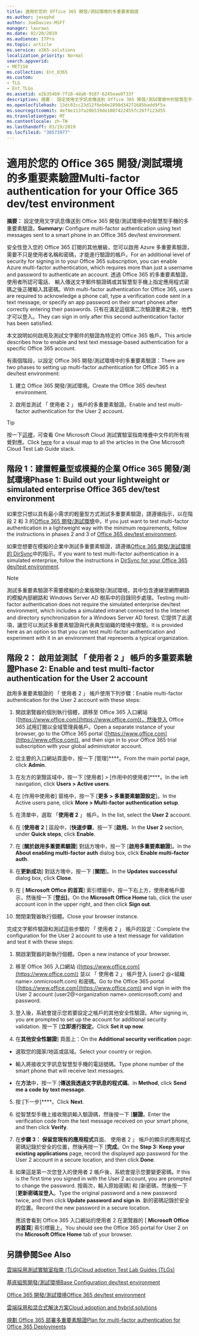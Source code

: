 ```yaml
---
title: 適用於您的 Office 365 開發/測試環境的多重要素驗證
ms.author: josephd
author: JoeDavies-MSFT
manager: laurawi
ms.date: 02/20/2019
ms.audience: ITPro
ms.topic: article
ms.service: o365-solutions
localization_priority: Normal
search.appverid:
- MET150
ms.collection: Ent_O365
ms.custom:
- TLG
- Ent_TLGs
ms.assetid: e2b354b9-7f18-4da0-9107-6245eae0f33f
description: 摘要： 設定使用文字訊息傳送到 Office 365 開發/測試環境中的智慧型手機的多重要素驗證。
ms.openlocfilehash: 13dc02cc23d12f6eb6e2898d34271685badd9f5a
ms.sourcegitcommit: 4ef8e113fa20b539de1087422455fc26ff123d55
ms.translationtype: MT
ms.contentlocale: zh-TW
ms.lasthandoff: 03/19/2019
ms.locfileid: "30573977"
---
```

# <a name="multi-factor-authentication-for-your-office-365-devtest-environment"></a><span data-ttu-id="b8364-103">適用於您的 Office 365 開發/測試環境的多重要素驗證</span><span class="sxs-lookup"><span data-stu-id="b8364-103">Multi-factor authentication for your Office 365 dev/test environment</span></span>

 <span data-ttu-id="b8364-104">**摘要：** 設定使用文字訊息傳送到 Office 365 開發/測試環境中的智慧型手機的多重要素驗證。</span><span class="sxs-lookup"><span data-stu-id="b8364-104">**Summary:** Configure multi-factor authentication using text messages sent to a smart phone in an Office 365 dev/test environment.</span></span>
  
<span data-ttu-id="b8364-105">安全性登入您的 Office 365 訂閱的其他層級，您可以啟用 Azure 多重要素驗證，需要不只是使用者名稱和密碼，才能進行驗證的帳戶。</span><span class="sxs-lookup"><span data-stu-id="b8364-105">For an additional level of security for signing in to your Office 365 subscription, you can enable Azure multi-factor authentication, which requires more than just a username and password to authenticate an account.</span></span> <span data-ttu-id="b8364-106">透過 Office 365 的多重要素驗證，使用者所認可電話、 輸入傳送文字郵件驗證碼或其智慧型手機上指定應用程式密碼之後正確輸入其密碼。</span><span class="sxs-lookup"><span data-stu-id="b8364-106">With multi-factor authentication for Office 365, users are required to acknowledge a phone call, type a verification code sent in a text message, or specify an app password on their smart phones after correctly entering their passwords.</span></span> <span data-ttu-id="b8364-107">只有在滿足這個第二次驗證要素之後，他們才可以登入。</span><span class="sxs-lookup"><span data-stu-id="b8364-107">They can sign in only after this second authentication factor has been satisfied.</span></span> 
  
<span data-ttu-id="b8364-108">本文說明如何啟用及測試文字郵件的驗證為特定的 Office 365 帳戶。</span><span class="sxs-lookup"><span data-stu-id="b8364-108">This article describes how to enable and test text message-based authentication for a specific Office 365 account.</span></span>
  
<span data-ttu-id="b8364-109">有兩個階段，以設定 Office 365 開發/測試環境中的多重要素驗證：</span><span class="sxs-lookup"><span data-stu-id="b8364-109">There are two phases to setting up multi-factor authentication for Office 365 in a dev/test environment:</span></span>
  
1. <span data-ttu-id="b8364-110">建立 Office 365 開發/測試環境。</span><span class="sxs-lookup"><span data-stu-id="b8364-110">Create the Office 365 dev/test environment.</span></span>
    
2. <span data-ttu-id="b8364-111">啟用並測試 「 使用者 2 」 帳戶的多重要素驗證。</span><span class="sxs-lookup"><span data-stu-id="b8364-111">Enable and test multi-factor authentication for the User 2 account.</span></span>
    
> [!TIP]
> <span data-ttu-id="b8364-112">按一下[這裡](http://aka.ms/catlgstack)，可查看 One Microsoft Cloud 測試實驗室指南堆疊中文件的所有視覺對應。</span><span class="sxs-lookup"><span data-stu-id="b8364-112">Click [here](http://aka.ms/catlgstack) for a visual map to all the articles in the One Microsoft Cloud Test Lab Guide stack.</span></span>
  
## <a name="phase-1-build-out-your-lightweight-or-simulated-enterprise-office-365-devtest-environment"></a><span data-ttu-id="b8364-113">階段 1：建置輕量型或模擬的企業 Office 365 開發/測試環境</span><span class="sxs-lookup"><span data-stu-id="b8364-113">Phase 1: Build out your lightweight or simulated enterprise Office 365 dev/test environment</span></span>

<span data-ttu-id="b8364-114">如果您只想以具有最小需求的輕量型方式測試多重要素驗證，請遵循指示，以在階段 2 和 3 的[Office 365 開發/測試環境](office-365-dev-test-environment.md)中。</span><span class="sxs-lookup"><span data-stu-id="b8364-114">If you just want to test multi-factor authentication in a lightweight way with the minimum requirements, follow the instructions in phases 2 and 3 of [Office 365 dev/test environment](office-365-dev-test-environment.md).</span></span>
  
<span data-ttu-id="b8364-115">如果您想要在模擬的企業中測試多重要素驗證，請遵循[Office 365 開發/測試環境的 DirSync](dirsync-for-your-office-365-dev-test-environment.md)中的指示。</span><span class="sxs-lookup"><span data-stu-id="b8364-115">If you want to test multi-factor authentication in a simulated enterprise, follow the instructions in [DirSync for your Office 365 dev/test environment](dirsync-for-your-office-365-dev-test-environment.md).</span></span>
  
> [!NOTE]
> <span data-ttu-id="b8364-116">測試多重要素驗證不需要模擬的企業版開發/測試環境，其中包含連線至網際網路的模擬內部網路和 Windows Server AD 樹系中的目錄同步處理。</span><span class="sxs-lookup"><span data-stu-id="b8364-116">Testing multi-factor authentication does not require the simulated enterprise dev/test environment, which includes a simulated intranet connected to the Internet and directory synchronization for a Windows Server AD forest.</span></span> <span data-ttu-id="b8364-117">它提供了此選項，讓您可以測試多重要素驗證與代表典型組織的環境中實驗。</span><span class="sxs-lookup"><span data-stu-id="b8364-117">It is provided here as an option so that you can test multi-factor authentication and experiment with it in an environment that represents a typical organization.</span></span> 
  
## <a name="phase-2-enable-and-test-multi-factor-authentication-for-the-user-2-account"></a><span data-ttu-id="b8364-118">階段 2： 啟用並測試 「 使用者 2 」 帳戶的多重要素驗證</span><span class="sxs-lookup"><span data-stu-id="b8364-118">Phase 2: Enable and test multi-factor authentication for the User 2 account</span></span>

<span data-ttu-id="b8364-119">啟用多重要素驗證的 「 使用者 2 」 帳戶使用下列步驟：</span><span class="sxs-lookup"><span data-stu-id="b8364-119">Enable multi-factor authentication for the User 2 account with these steps:</span></span>
  
1. <span data-ttu-id="b8364-120">開啟瀏覽器的個別執行個體，請移至 Office 365 入口網站 ([https://www.office.com](https://www.office.com))，然後登入 Office 365 試用訂閱以全域管理員帳戶。</span><span class="sxs-lookup"><span data-stu-id="b8364-120">Open a separate instance of your browser, go to the Office 365 portal ([https://www.office.com](https://www.office.com)), and then sign in to your Office 365 trial subscription with your global administrator account.</span></span>
    
2. <span data-ttu-id="b8364-121">從主要的入口網站頁面中，按一下 [管理]\*\*\*\*。</span><span class="sxs-lookup"><span data-stu-id="b8364-121">From the main portal page, click **Admin**.</span></span>
    
3. <span data-ttu-id="b8364-122">在左方的瀏覽區域中，按一下 [使用者] > [作用中的使用者]\*\*\*\*。</span><span class="sxs-lookup"><span data-stu-id="b8364-122">In the left navigation, click **Users > Active users**.</span></span>
    
4. <span data-ttu-id="b8364-123">在 [作用中使用者] 窗格中，按一下 [**更多 > 多重要素驗證設定**]。</span><span class="sxs-lookup"><span data-stu-id="b8364-123">In the Active users pane, click **More > Multi-factor authentication setup**.</span></span>
    
5. <span data-ttu-id="b8364-124">在清單中，選取 「**使用者 2** 」 帳戶。</span><span class="sxs-lookup"><span data-stu-id="b8364-124">In the list, select the **User 2** account.</span></span>
    
6. <span data-ttu-id="b8364-125">在 [**使用者 2** ] 區段中，[**快速步驟**，按一下 [**啟用**。</span><span class="sxs-lookup"><span data-stu-id="b8364-125">In the **User 2** section, under **Quick steps**, click **Enable**.</span></span>
    
7. <span data-ttu-id="b8364-126">在 [**關於啟用多重要素驗證**] 對話方塊中，按一下 [**啟用多重要素驗證**]。</span><span class="sxs-lookup"><span data-stu-id="b8364-126">In the **About enabling multi-factor auth** dialog box, click **Enable multi-factor auth**.</span></span>
    
8. <span data-ttu-id="b8364-127">在**更新成功**] 對話方塊中，按一下 [**關閉**]。</span><span class="sxs-lookup"><span data-stu-id="b8364-127">In the **Updates successful** dialog box, click **Close**.</span></span>
    
9. <span data-ttu-id="b8364-128">在 [ **Microsoft Office 的首頁**] 索引標籤中，按一下右上方，使用者帳戶圖示，然後按一下 [**登出]**。</span><span class="sxs-lookup"><span data-stu-id="b8364-128">On the **Microsoft Office Home** tab, click the user account icon in the upper right, and then click **Sign out**.</span></span>
    
10. <span data-ttu-id="b8364-129">關閉瀏覽器執行個體。</span><span class="sxs-lookup"><span data-stu-id="b8364-129">Close your browser instance.</span></span>
    
<span data-ttu-id="b8364-130">完成文字郵件驗證和測試這些步驟的 「 使用者 2 」 帳戶的設定：</span><span class="sxs-lookup"><span data-stu-id="b8364-130">Complete the configuration for the User 2 account to use a text message for validation and test it with these steps:</span></span>
  
1. <span data-ttu-id="b8364-131">開啟瀏覽器的新執行個體。</span><span class="sxs-lookup"><span data-stu-id="b8364-131">Open a new instance of your browser.</span></span>
    
2. <span data-ttu-id="b8364-132">移至 Office 365 入口網站 ([https://www.office.com](https://www.office.com)) 並以 「 使用者 2 」 帳戶登入 (user2 @\<組織 name>.onmicrosoft.com) 和密碼。</span><span class="sxs-lookup"><span data-stu-id="b8364-132">Go to the Office 365 portal ([https://www.office.com](https://www.office.com)) and sign in with the User 2 account (user2@\<organization name>.onmicrosoft.com) and password.</span></span>
    
3. <span data-ttu-id="b8364-133">登入後，系統會提示您若要設定之帳戶的其他安全性驗證。</span><span class="sxs-lookup"><span data-stu-id="b8364-133">After signing in, you are prompted to set up the account for additional security validation.</span></span> <span data-ttu-id="b8364-134">按一下 [**立即進行設定**。</span><span class="sxs-lookup"><span data-stu-id="b8364-134">Click **Set it up now**.</span></span>
    
4. <span data-ttu-id="b8364-135">在**其他安全性驗證**] 頁面上：</span><span class="sxs-lookup"><span data-stu-id="b8364-135">On the **Additional security verification** page:</span></span>
    
  - <span data-ttu-id="b8364-136">選取您的國家/地區或區域。</span><span class="sxs-lookup"><span data-stu-id="b8364-136">Select your country or region.</span></span>
    
  - <span data-ttu-id="b8364-137">輸入將接收文字訊息智慧型手機的電話號碼。</span><span class="sxs-lookup"><span data-stu-id="b8364-137">Type phone number of the smart phone that will receive text messages.</span></span>
    
  - <span data-ttu-id="b8364-138">在**方法**中，按一下 [**傳送我透過文字訊息的程式碼**。</span><span class="sxs-lookup"><span data-stu-id="b8364-138">in **Method**, click **Send me a code by text message**.</span></span>
    
5. <span data-ttu-id="b8364-139">按 [下一步]\*\*\*\*。</span><span class="sxs-lookup"><span data-stu-id="b8364-139">Click **Next**.</span></span>
    
6. <span data-ttu-id="b8364-140">從智慧型手機上接收簡訊輸入驗證碼，然後按一下 [**驗證**。</span><span class="sxs-lookup"><span data-stu-id="b8364-140">Enter the verification code from the text message received on your smart phone, and then click **Verify**.</span></span>
    
7. <span data-ttu-id="b8364-141">在**步驟 3： 保留您現有的應用程式**頁面、 使用者 2 」 帳戶的顯示的應用程式密碼記錄於安全的位置，然後再按一下 [**完成**。</span><span class="sxs-lookup"><span data-stu-id="b8364-141">On the **Step 3: Keep your existing applications** page, record the displayed app password for the User 2 account in a secure location, and then click **Done**.</span></span>
    
8. <span data-ttu-id="b8364-142">如果這是第一次您登入的使用者 2 帳戶後，系統會提示您要變更密碼。</span><span class="sxs-lookup"><span data-stu-id="b8364-142">If this is the first time you signed in with the User 2 account, you are prompted to change the password.</span></span> <span data-ttu-id="b8364-143">按兩次，輸入原始密碼] 和 [新密碼，然後按一下 [**更新密碼並登入**。</span><span class="sxs-lookup"><span data-stu-id="b8364-143">Type the original password and a new password twice, and then click **Update password and sign in**.</span></span> <span data-ttu-id="b8364-144">新的密碼記錄於安全的位置。</span><span class="sxs-lookup"><span data-stu-id="b8364-144">Record the new password in a secure location.</span></span>
    
    <span data-ttu-id="b8364-145">應該會看到 Office 365 入口網站的使用者 2 在瀏覽器的 [ **Microsoft Office 的首頁**] 索引標籤上。</span><span class="sxs-lookup"><span data-stu-id="b8364-145">You should see the Office 365 portal for User 2 on the **Microsoft Office Home** tab of your browser.</span></span>
    
## <a name="see-also"></a><span data-ttu-id="b8364-146">另請參閱</span><span class="sxs-lookup"><span data-stu-id="b8364-146">See Also</span></span>

[<span data-ttu-id="b8364-147">雲端採用測試實驗室指南 (TLG)</span><span class="sxs-lookup"><span data-stu-id="b8364-147">Cloud adoption Test Lab Guides (TLGs)</span></span>](cloud-adoption-test-lab-guides-tlgs.md)
  
[<span data-ttu-id="b8364-148">基底組態開發/測試環境</span><span class="sxs-lookup"><span data-stu-id="b8364-148">Base Configuration dev/test environment</span></span>](base-configuration-dev-test-environment.md)
  
[<span data-ttu-id="b8364-149">Office 365 開發/測試環境</span><span class="sxs-lookup"><span data-stu-id="b8364-149">Office 365 dev/test environment</span></span>](office-365-dev-test-environment.md)
  
[<span data-ttu-id="b8364-150">雲端採用和混合式解決方案</span><span class="sxs-lookup"><span data-stu-id="b8364-150">Cloud adoption and hybrid solutions</span></span>](cloud-adoption-and-hybrid-solutions.md)

[<span data-ttu-id="b8364-151">規劃 Office 365 部署多重要素驗證</span><span class="sxs-lookup"><span data-stu-id="b8364-151">Plan for multi-factor authentication for Office 365 Deployments</span></span>](https://support.office.com/article/Plan-for-multi-factor-authentication-for-Office-365-Deployments-043807b2-21db-4d5c-b430-c8a6dee0e6ba)

